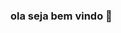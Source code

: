 ### ola seja bem vindo  👋

<!--
**Filacio/Filacio** 

- 🔭 este 3 um exemplo breve ...
- 🌱 em breve postarei os meus estudos e trabalhos aqui...
-->
